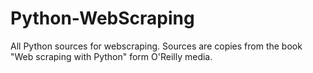 # Python-WebScraping
All Python sources for webscraping. Sources are copies from the book "Web scraping with Python" form O'Reilly media.
